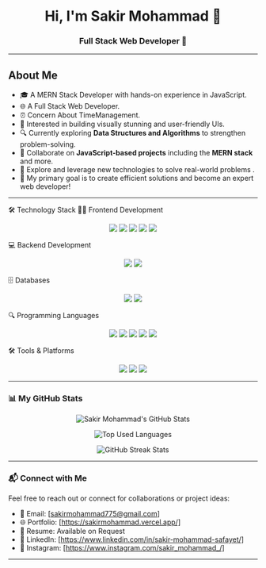 <!-- Header -->
<h1 align="center">Hi, I'm Sakir Mohammad 👋</h1>
<h3 align="center">Full Stack Web Developer 🚀</h3>

---

## About Me 

- 🎓 A MERN Stack Developer with hands-on experience in JavaScript.   
- 🌐 A Full Stack Web Developer.
- ⏰ Concern About TimeManagement.
- 🎨 Interested in building visually stunning and user-friendly UIs.  
- 🔍 Currently exploring **Data Structures and Algorithms** to strengthen problem-solving.  
- 🤝 Collaborate on **JavaScript-based projects** including the **MERN stack** and more.
- 🌟 Explore and leverage new technologies to solve real-world problems .
-  💼 My primary goal is to create efficient solutions and become an expert web developer!


---

🛠️ Technology Stack
👨‍💻 Frontend Development
<p align="center"> <img src="https://img.shields.io/badge/HTML5-%23E34F26.svg?style=for-the-badge&logo=html5&logoColor=white" /> <img src="https://img.shields.io/badge/CSS3-%231572B6.svg?style=for-the-badge&logo=css3&logoColor=white" /> <img src="https://img.shields.io/badge/Bootstrap-%23563D7C.svg?style=for-the-badge&logo=bootstrap&logoColor=white" /> <img src="https://img.shields.io/badge/TailwindCSS-%2338B2AC.svg?style=for-the-badge&logo=tailwind-css&logoColor=white" /> <img src="https://img.shields.io/badge/ReactJS-%2361DAFB.svg?style=for-the-badge&logo=react&logoColor=black" /> </p>
💻 Backend Development
<p align="center"> <img src="https://img.shields.io/badge/Node.js-%23339933.svg?style=for-the-badge&logo=node.js&logoColor=white" /> <img src="https://img.shields.io/badge/Express.js-%23000000.svg?style=for-the-badge&logo=express&logoColor=white" /> </p>
🗄️ Databases
<p align="center"> <img src="https://img.shields.io/badge/MongoDB-%2347A248.svg?style=for-the-badge&logo=mongodb&logoColor=white" /> <img src="https://img.shields.io/badge/MySQL-%234479A1.svg?style=for-the-badge&logo=mysql&logoColor=white" /> </p>
🔍 Programming Languages
<p align="center"> <img src="https://img.shields.io/badge/C%20-%2300599C.svg?style=for-the-badge&logo=c&logoColor=white" /> <img src="https://img.shields.io/badge/C++%20-%2300599C.svg?style=for-the-badge&logo=c%2B%2B&logoColor=white" /> <img src="https://img.shields.io/badge/JavaScript-%23F7DF1E.svg?style=for-the-badge&logo=javascript&logoColor=black" /> <img src="https://img.shields.io/badge/TypeScript-%233178C6.svg?style=for-the-badge&logo=typescript&logoColor=white" /> <img src="https://img.shields.io/badge/Python-%233776AB.svg?style=for-the-badge&logo=python&logoColor=white" /> </p>
🛠️ Tools & Platforms
<p align="center"> <img src="https://img.shields.io/badge/Firebase-%23FFCA28.svg?style=for-the-badge&logo=firebase&logoColor=black" /> <img src="https://img.shields.io/badge/Slack-%234A154B.svg?style=for-the-badge&logo=slack&logoColor=white" /> <img src="https://img.shields.io/badge/Notion-%23000000.svg?style=for-the-badge&logo=notion&logoColor=white" /> </p>

---

### 📊 My GitHub Stats

<p align="center">
  <img align="center" src="https://github-readme-stats.vercel.app/api?username=sakirmohammad775&show_icons=true&theme=radical&count_private=true" alt="Sakir Mohammad's GitHub Stats" />
</p>

<p align="center">
  <img align="center" src="https://github-readme-stats.vercel.app/api/top-langs/?username=sakirmohammad775&layout=compact&theme=radical" alt="Top Used Languages" />
</p>

<p align="center">
  <img src="https://github-readme-streak-stats.herokuapp.com/?user=sakirmohammad775&theme=radical" alt="GitHub Streak Stats" />
</p>

---

### 📬 Connect with Me  
Feel free to reach out or connect for collaborations or project ideas:  

- 📧 Email: [sakirmohammad775@gmail.com] 
- 🌐 Portfolio: [https://sakirmohammad.vercel.app/]  
- 📄 Resume: Available on Request  
- 💼 LinkedIn: [https://www.linkedin.com/in/sakir-mohammad-safayet/]  
- 📸 Instagram: [https://www.instagram.com/sakir_mohammad_/] 


---
